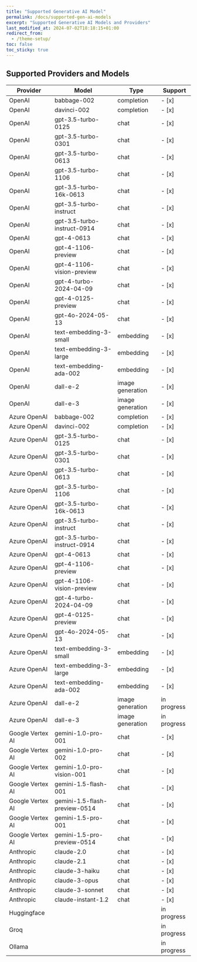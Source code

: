 ```yaml
---
title: "Supported Generative AI Model"
permalink: /docs/supported-gen-ai-models
excerpt: "Supported Generative AI Models and Providers"
last_modified_at: 2024-07-02T18:18:15+01:00
redirect_from:
  - /theme-setup/
toc: false
toc_sticky: true
---
```





## Supported Providers and Models


| Provider        | Model                        | Type             | Support       |
|-----------------|------------------------------|------------------|---------------|
| OpenAI          | babbage-002                  | completion       | - [x]         |
| OpenAI          | davinci-002                  | completion       | - [x]         |
| OpenAI          | gpt-3.5-turbo-0125           | chat             | - [x]         |
| OpenAI          | gpt-3.5-turbo-0301           | chat             | - [x]         |
| OpenAI          | gpt-3.5-turbo-0613           | chat             | - [x]         |
| OpenAI          | gpt-3.5-turbo-1106           | chat             | - [x]         |
| OpenAI          | gpt-3.5-turbo-16k-0613       | chat             | - [x]         |
| OpenAI          | gpt-3.5-turbo-instruct       | chat             | - [x]         |
| OpenAI          | gpt-3.5-turbo-instruct-0914  | chat             | - [x]         |
| OpenAI          | gpt-4-0613                   | chat             | - [x]         |
| OpenAI          | gpt-4-1106-preview           | chat             | - [x]         |
| OpenAI          | gpt-4-1106-vision-preview    | chat             | - [x]         |
| OpenAI          | gpt-4-turbo-2024-04-09       | chat             | - [x]         |
| OpenAI          | gpt-4-0125-preview           | chat             | - [x]         |
| OpenAI          | gpt-4o-2024-05-13            | chat             | - [x]         |
| OpenAI          | text-embedding-3-small       | embedding        | - [x]         |
| OpenAI          | text-embedding-3-large       | embedding        | - [x]         |
| OpenAI          | text-embedding-ada-002       | embedding        | - [x]         |
| OpenAI          | dall-e-2                     | image generation | - [x]         |
| OpenAI          | dall-e-3                     | image generation | - [x]         |
| Azure OpenAI    | babbage-002                  | completion       | - [x]         |
| Azure OpenAI    | davinci-002                  | completion       | - [x]         |
| Azure OpenAI    | gpt-3.5-turbo-0125           | chat             | - [x]         |
| Azure OpenAI    | gpt-3.5-turbo-0301           | chat             | - [x]         |
| Azure OpenAI    | gpt-3.5-turbo-0613           | chat             | - [x]         |
| Azure OpenAI    | gpt-3.5-turbo-1106           | chat             | - [x]         |
| Azure OpenAI    | gpt-3.5-turbo-16k-0613       | chat             | - [x]         |
| Azure OpenAI    | gpt-3.5-turbo-instruct       | chat             | - [x]         |
| Azure OpenAI    | gpt-3.5-turbo-instruct-0914  | chat             | - [x]         |
| Azure OpenAI    | gpt-4-0613                   | chat             | - [x]         |
| Azure OpenAI    | gpt-4-1106-preview           | chat             | - [x]         |
| Azure OpenAI    | gpt-4-1106-vision-preview    | chat             | - [x]         |
| Azure OpenAI    | gpt-4-turbo-2024-04-09       | chat             | - [x]         |
| Azure OpenAI    | gpt-4-0125-preview           | chat             | - [x]         |
| Azure OpenAI    | gpt-4o-2024-05-13            | chat             | - [x]         |
| Azure OpenAI    | text-embedding-3-small       | embedding        | - [x]         |
| Azure OpenAI    | text-embedding-3-large       | embedding        | - [x]         |
| Azure OpenAI    | text-embedding-ada-002       | embedding        | - [x]         |
| Azure OpenAI    | dall-e-2                     | image generation | in progress   |
| Azure OpenAI    | dall-e-3                     | image generation | in progress   |
| Google Vertex AI| gemini-1.0-pro-001           | chat             | - [x]         |
| Google Vertex AI| gemini-1.0-pro-002           | chat             | - [x]         |
| Google Vertex AI| gemini-1.0-pro-vision-001    | chat             | - [x]         |
| Google Vertex AI| gemini-1.5-flash-001         | chat             | - [x]         |
| Google Vertex AI| gemini-1.5-flash-preview-0514| chat             | - [x]         |
| Google Vertex AI| gemini-1.5-pro-001           | chat             | - [x]         |
| Google Vertex AI| gemini-1.5-pro-preview-0514  | chat             | - [x]         |
| Anthropic       | claude-2.0                   | chat             | - [x]         |
| Anthropic       | claude-2.1                   | chat             | - [x]         |
| Anthropic       | claude-3-haiku               | chat             | - [x]         |
| Anthropic       | claude-3-opus                | chat             | - [x]         |
| Anthropic       | claude-3-sonnet              | chat             | - [x]         |
| Anthropic       | claude-instant-1.2           | chat             | - [x]         |
| Huggingface     |                              |                  | in progress   |
| Groq            |                              |                  | in progress   |
| Ollama          |                              |                  | in progress   |
